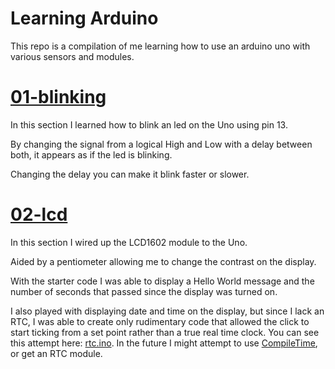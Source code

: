 # Learning Arduino

This repo is a compilation of me learning how to use an arduino uno with various sensors and modules.

# [01-blinking](01-blinking/blink.ino)

In this section I learned how to blink an led on the Uno using pin 13.

By changing the signal from a logical High and Low with a delay between both, it appears as if the led is blinking.

Changing the delay you can make it blink faster or slower.

# [02-lcd](02-LCD/lcd.ino)

In this section I wired up the LCD1602 module to the Uno.

Aided by a pentiometer allowing me to change the contrast on the display.

With the starter code I was able to display a Hello World message and the number of seconds that passed since the display was turned on.

I also played with displaying date and time on the display, but since I lack an RTC, I was able to create only rudimentary code that allowed the click to start ticking from a set point rather than a true real time clock. You can see this attempt here: [rtc.ino](02-lcd/rtc.ino). In the future I might attempt to use [CompileTime](https://github.com/ripred/CompileTime), or get an RTC module.
